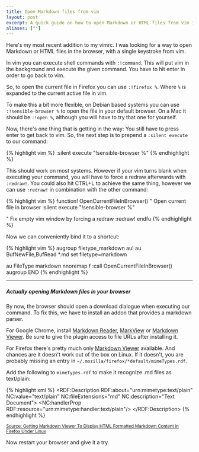 ```yaml
---
title: Open Markdown files from vim
layout: post
excerpt: A quick guide on how to open Markdown or HTML files from vim in a non-disruptive way.
aliases: [""]
---
```


Here's my most recent addition to my vimrc. I was looking for a way to open Markdown or HTML files in the browser, with a single keystroke from vim.

In vim you can execute shell commands with `:!command`. This will put vim in the background and execute the given command. You have to hit enter in order to go back to vim.

So, to open the current file in Firefox you can use `:!firefox %`. Where `%` is expanded to the current active file in vim.

To make this a bit more flexible, on Debian based systems you can use `:!sensible-browser %` to open the file in your default browser. On a Mac it should be `:!open %`, although you will have to try that one for yourself.

Now, there's one thing that is getting in the way: You still have to press enter to get back to vim. So, the next step is to prepend a `:silent execute` to our command:

{% highlight vim %}
  :silent execute "!sensible-browser %"
{% endhighlight %}

This should work on most systems. However if your vim turns blank when executing your command, you will have to force a redraw afterwards with `:redraw!`. You could also hit CTRL+L to achieve the same thing, however we can use `:redraw!` in combination with the other command:

{% highlight vim %}
function! OpenCurrentFileInBrowser()
  " Open current file in browser
  :silent execute "!sensible-browser %"

  " Fix empty vim window by forcing a redraw
  :redraw!
endfu
{% endhighlight %}

Now we can conveniently bind it to a shortcut:

{% highlight vim %}
augroup filetype_markdown
  au!
  au BufNewFile,BufRead *.md set filetype=markdown

  au FileType markdown nnoremap <leader>f :call OpenCurrentFileInBrowser()<cr>
augroup END
{% endhighlight %}

------
  

##### Actually opening Markdown files in your browser

By now, the browser should open a download dialogue when executing our command. To fix this, we have to install an addon that provides a markdown parser.

For Google Chrome, install [Markdown Reader](https://chrome.google.com/webstore/detail/markdown-reader/gpoigdifkoadgajcincpilkjmejcaanc?hl=en), [MarkView](https://chrome.google.com/webstore/detail/markview/iaddkimmopgchbbnmfmdcophmlnghkim?hl=en) or [Markdown Viewer](https://chrome.google.com/webstore/detail/markdown-viewer/ehnambpmkdhopilaccgfmojilolcglhn?hl=en). Be sure to give the plugin access to file URLs after installing it.

For Firefox there's pretty much only [Markdown Viewer](https://addons.mozilla.org/en-US/firefox/addon/markdown-viewer-webext/) available. And chances are it doesn't work out of the box on Linux. If it doesn't, you are probably missing an entry in `~/.mozilla/firefox/*default/mimeTypes.rdf`.

Add the following to `mimeTypes.rdf` to make it recognize .md files as text/plain:

{% highlight xml %}
<RDF:Description RDF:about="urn:mimetype:text/plain"
        NC:value="text/plain"
        NC:fileExtensions="md"
        NC:description="Text Document">
    <NC:handlerProp RDF:resource="urn:mimetype:handler:text/plain"/>
</RDF:Description>
{% endhighlight %}

<small>[Source: Getting Markdown Viewer To Display HTML Formatted Markdown Content in Firefox Under Linux](http://www.ryanchapin.com/fv-b-4-737/Getting-Markdown-Viewer-To-Display-HTML-Formatted-Markdown-Content-in-Firefox-Under-Linux.html)</small>

Now restart your browser and give it a try.
